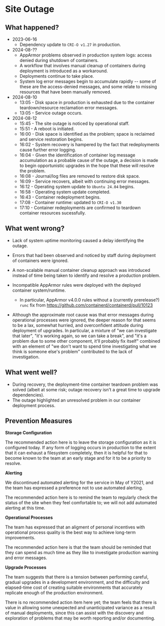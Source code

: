 # Site Outage

## What happened?

- 2023-06-16
  - Dependency update to `CRI-O v1.27` in production.
- 2024-08-??
  - AppArmor problems observed in production system logs: access denied during shutdown of containers.
  - A workflow that involves manual cleanup of containers during deployment is introduced as a workaround.
  - Deployments continue to take place.
  - System log error messages begin to accumulate rapidly -- some of these are the access-denied messages, and some relate to missing resources that have been manually removed.
- 2024-08-10
  - 13:05 - Disk space in production is exhausted due to the container teardown/resource reclamation error messages.
  - 13:05 - Service outage occurs.
- 2024-08-12
  - 15:45 - The site outage is noticed by operational staff.
  - 15:51 - A reboot is initiated.
  - 16:00 - Disk space is identified as the problem; space is reclaimed and service restoration begins.
  - 16:02 - System recovery is hampered by the fact that redeployments cause further error logging.
  - 16:04 - Given the identification of container log message accumulation as a probable cause of the outage, a decision is made to begin opportunistic upgrades in the hope that these will resolve the problem.
  - 16:08 - Journal/log files are removed to restore disk space.
  - 16:09 - Service recovers, albeit with continuing error messages.
  - 16:12 - Operating system update to `Ubuntu 24.04` begins.
  - 16:58 - Operating system update completed.
  - 16:43 - Container redeployment begins.
  - 17:08 - Container runtime: updated to `CRI-O v1.30`
  - 17:10 - Container redeployments are confirmed to teardown container resources sucessfully.

## What went wrong?

- Lack of system uptime monitoring caused a delay identifying the outage.
- Errors that had been observed and noticed by staff during deployment of containers were ignored.
- A non-scalable manual container cleanup approach was introduced instead of time being taken to identify and resolve a production problem.
- Incompatible AppArmor rules were deployed with the deployed container system/runtime.
  - In particular, AppArmor v4.0.0 rules without a (currently prerelease?) `runc` fix from https://github.com/containerd/containerd/pull/10123

- Although the approximate root cause was that error messages during operational processes were ignored, the deeper reason for that seems to be a lax, somewhat hurried, and overconfident attitude during deployment of upgrades.  In particular, a mixture of "we can investigate that later", "it's working again, so we can take a break", and "it's a problem due to some other component, it'll probably fix itself" combined with an element of "we don't want to spend time investigating what we think is someone else's problem" contributed to the lack of investigation.

## What went well?

- During recovery, the deployment-time container teardown problem was solved (albeit at some risk; outage recovery isn't a great time to upgrade dependencies).
- The outage highlighted an unresolved problem in our container deployment process.

## Prevention Measures

**Storage Configuration**

The recommended action here is to leave the storage configuration as it is configured today.  If any form of logging occurs in production to the extent that it can exhaust a filesystem completely, then it is helpful for that to become known to the team at an early stage and for it to be a priority to resolve.

**Alerting**

We discontinued automated alerting for the service in May of Y2021, and the team has expressed a preference not to use automated alerting.

The recommended action here is to remind the team to regularly check the status of the site when they feel comfortable to; we will not add automated alerting at this time.

**Operational Processes**

The team has expressed that an aligment of personal incentives with operational process quality is the best way to achieve long-term improvements.

The recommended action here is that the team should be reminded that they can spend as much time as they like to investigate production warning and error messages.

**Upgrade Processes**

The team suggests that there is a tension between performing careful, gradual upgrades in a development environment, and the difficulty and elapsed-time cost of creating suitable environments that accurately replicate enough of the production environment.

There is no recommended action item here yet; the team feels that there is value in allowing some unexpected and unanticipated variance as a result of manual deployments, since this can assist with the discovery and exploration of problems that may be worth reporting and/or documenting.
